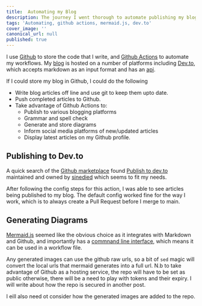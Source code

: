 ```yaml
---
title:  Automating my Blog
description: The journey I went thorough to automate publishing my blog.
tags: 'Automating, github actions, mermaid.js, dev.to'
cover_image: ''
canonical_url: null
published: true
---
```


I use [Github](https://www.github.com) to store the code that I write, and [Github Actions](https://github.com/features/actions) to automate my workflows. My [blog](https://dev.to/jonashdown) is hosted on a number of platforms including [Dev.to](https://dev.to/jonashdown), which accepts markdown as an input format and has an [api](https://developers.forem.com/api).

If I could store my blog in Github, I could do the following
 - Write blog articles off line and use git to keep them upto date.
 - Push completed articles to Github.
 - Take advantage of Github Actions to:
   - Publish to various blogging platforms
   - Grammar and spell check
   - Generate and store diagrams 
   - Inform social media platforms of new/updated articles
   - Display latest articles on my Github profile.

## Publishing to Dev.to
A quick search of the [Github marketplace](https://github.com/marketplace?category=&type=actions&verification=&query=dev.to) found [Publish to dev.to](https://github.com/marketplace/actions/publish-to-dev-to) maintained and owned by [sinedied](https://dev.to/sinedied) which seems to fit my needs. 

After following the config steps for this action, I was able to see articles being published to my blog. The default config worked fine for the way I work, which is to always create a Pull Request before I merge to main.

## Generating Diagrams
[Mermaid.js](https://mermaid.js.org/) seemed like the obvious choice as it integrates with Markdown and Github, and importantly has a [commnand line interface](https://github.com/mermaid-js/mermaid-cli), which means it can be used in a workflow file.

Any generated images can use the github raw urls, so a bit of `sed` magic will convert the local urls that mermaid generates into a full url. N.b to take advantage of Github as a hosting service, the repo will have to be set as public otherwise, there will be a need to play with tokens and their expiry. I will write about how the repo is secured in another post.

I eill also need ot consider how the generated images are added to the repo.

